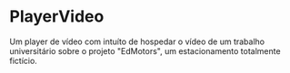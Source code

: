 # PlayerVideo
Um player de vídeo com intuíto de hospedar o vídeo de um trabalho universitário sobre o projeto "EdMotors", um estacionamento totalmente fictício. 
